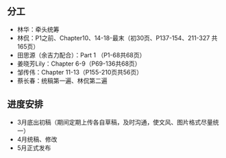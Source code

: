 ## 分工

- 林华：牵头统筹
- 林侃：P1之前、Chapter10、14-18-最末（初30页、P137-154、211-327 共165页）
- 田思源（余吉力配合）：Part 1 （P1-68共68页） 
- 姜晓芳Lily：Chapter 6-9（P69-136共68页）  
- 邹传伟：Chapter 11-13（P155-210页共56页）
- 蔡长春：统稿第一遍、林侃第二遍

## 进度安排

- 3月底出初稿（期间定期上传各自草稿，及时沟通，使文风、图片格式尽量统一）
- 4月统稿、修改
- 5月正式发布